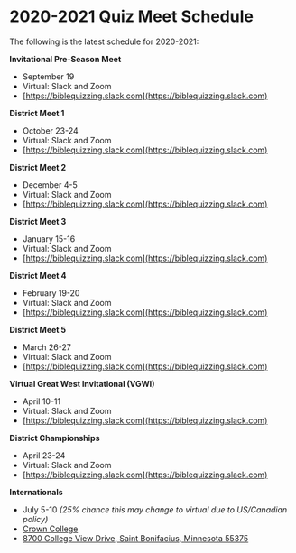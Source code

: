 # 2020-2021 Quiz Meet Schedule

The following is the latest schedule for 2020-2021:

**Invitational Pre-Season Meet**

- September 19
- Virtual: Slack and Zoom
- [https://biblequizzing.slack.com](https://biblequizzing.slack.com)

**District Meet 1**

- October 23-24
- Virtual: Slack and Zoom
- [https://biblequizzing.slack.com](https://biblequizzing.slack.com)

**District Meet 2**

- December 4-5
- Virtual: Slack and Zoom
- [https://biblequizzing.slack.com](https://biblequizzing.slack.com)

**District Meet 3**

- January 15-16
- Virtual: Slack and Zoom
- [https://biblequizzing.slack.com](https://biblequizzing.slack.com)

**District Meet 4**

- February 19-20
- Virtual: Slack and Zoom
- [https://biblequizzing.slack.com](https://biblequizzing.slack.com)

**District Meet 5**

- March 26-27
- Virtual: Slack and Zoom
- [https://biblequizzing.slack.com](https://biblequizzing.slack.com)

**Virtual Great West Invitational (VGWI)**

- April 10-11
- Virtual: Slack and Zoom
- [https://biblequizzing.slack.com](https://biblequizzing.slack.com)

**District Championships**

- April 23-24
- Virtual: Slack and Zoom
- [https://biblequizzing.slack.com](https://biblequizzing.slack.com)

**Internationals**

- July 5-10 *(25% chance this may change to virtual due to US/Canadian policy)*
- [Crown College](https://www.crown.edu)
- [8700 College View Drive, Saint Bonifacius, Minnesota 55375](https://www.google.com/maps/place/8700+College+View+Drive%2C+Saint+Bonifacius%2C+Minnesota+55375)
